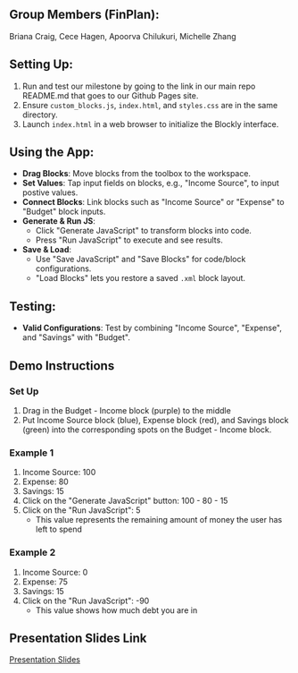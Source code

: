 ## Group Members (FinPlan):
Briana Craig, Cece Hagen, Apoorva Chilukuri, Michelle Zhang

## Setting Up:
1. Run and test our milestone by going to the link in our main repo README.md that goes to our Github Pages site.
2. Ensure `custom_blocks.js`, `index.html`, and `styles.css` are in the same directory.
3. Launch `index.html` in a web browser to initialize the Blockly interface.

## Using the App:
- **Drag Blocks**: Move blocks from the toolbox to the workspace.
- **Set Values**: Tap input fields on blocks, e.g., "Income Source", to input postive values.
- **Connect Blocks**: Link blocks such as "Income Source" or "Expense" to "Budget" block inputs.
- **Generate & Run JS**:
  - Click "Generate JavaScript" to transform blocks into code.
  - Press "Run JavaScript" to execute and see results.
- **Save & Load**:
  - Use "Save JavaScript" and "Save Blocks" for code/block configurations.
  - "Load Blocks" lets you restore a saved `.xml` block layout.

## Testing:
- **Valid Configurations**: Test by combining "Income Source", "Expense", and "Savings" with "Budget".

## Demo Instructions
 
### Set Up
1. Drag in the Budget - Income block (purple) to the middle
2. Put Income Source block (blue), Expense block (red), and Savings block (green) into the corresponding spots on the Budget - Income block.

### Example 1

1. Income Source: 100
2. Expense: 80
3. Savings: 15
4. Click on the "Generate JavaScript" button: 100 - 80 - 15
5. Click on the "Run JavaScript": 5
    - This value represents the remaining amount of money the user has left to spend

### Example 2
1. Income Source: 0
2. Expense: 75
3. Savings: 15
4. Click on the "Run JavaScript": -90
    - This value shows how much debt you are in

## Presentation Slides Link
[Presentation Slides](https://docs.google.com/presentation/d/1YuTZvJ-aFWsFlSW3kzyeNQtCwdzdte3kYYWwLUou9iE/edit#slide=id.p)
